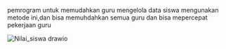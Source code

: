 pemrogram untuk memudahkan guru mengelola data siswa mengunakan metode ini,dan bisa memuhdahkan semua guru dan bisa mepercepat pekerjaan guru

![Nilai_siswa drawio](https://github.com/Priarizkibaihaqi/Tugas-Algoritma/assets/145573100/d67e5eeb-178b-49f6-8a6d-329e09954c18)
